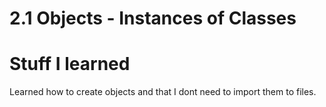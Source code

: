 # 2.1 Objects - Instances of Classes

# Stuff I learned

Learned how to create objects and that I dont need to import them to files.
